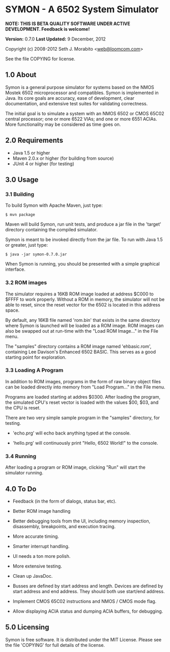 SYMON - A 6502 System Simulator
===============================

**NOTE: THIS IS BETA QUALITY SOFTWARE UNDER ACTIVE DEVELOPMENT.  Feedback is
welcome!**

**Version:** 0.7.0
**Last Updated:** 9 December, 2012

Copyright (c) 2008-2012 Seth J. Morabito &lt;web@loomcom.com&gt;

See the file COPYING for license.


## 1.0 About

Symon is a general purpose simulator for systems based on the NMOS
Mostek 6502 microprocessor and compatibles.  Symon is implemented in
Java.  Its core goals are accuracy, ease of development, clear
documentation, and extensive test suites for validating correctness.

The initial goal is to simulate a system with an NMOS 6502 or CMOS
65C02 central processor; one or more 6522 VIAs; and one or more 6551
ACIAs.  More functionality may be considered as time goes on.


## 2.0 Requirements


  - Java 1.5 or higher
  - Maven 2.0.x or higher (for building from source)
  - JUnit 4 or higher (for testing)


## 3.0 Usage


### 3.1 Building

To build Symon with Apache Maven, just type:

    $ mvn package

Maven will build Symon, run unit tests, and produce a jar file in the
'target' directory containing the compiled simulator.

Symon is meant to be invoked directly from the jar file. To run with
Java 1.5 or greater, just type:

    $ java -jar symon-0.7.0.jar

When Symon is running, you should be presented with a simple graphical
interface.

### 3.2 ROM images

The simulator requires a 16KB ROM image loaded at address $C000 to $FFFF to
work properly. Without a ROM in memory, the simulator will not be able to
reset, since the reset vector for the 6502 is located in this address space.

By default, any 16KB file named 'rom.bin' that exists in the same directory
where Symon is launched will be loaded as a ROM image. ROM images can also
be swapped out at run-time with the "Load ROM Image..." in the File menu.

The "samples" directory contains a ROM image named 'ehbasic.rom', containing
Lee Davison's Enhanced 6502 BASIC. This serves as a good starting point for
exploration.

### 3.3 Loading A Program

In addition to ROM images, programs in the form of raw binary object files can
be loaded directly into memory from "Load Program..." in the File menu.

Programs are loaded starting at addres $0300.  After loading the program, the
simulated CPU's reset vector is loaded with the values $00, $03, and the CPU is
reset.

There are two very simple sample program in the "samples" directory,
for testing.
  
- 'echo.prg' will echo back anything typed at the console.

- 'hello.prg' will continuously print "Hello, 6502 World!" to the console.

### 3.4 Running

After loading a program or ROM image, clicking "Run" will start the simulator
running.

## 4.0 To Do

- Feedback (in the form of dialogs, status bar, etc).

- Better ROM image handling

- Better debugging tools from the UI, including memory inspection,
  disassembly, breakpoints, and execution tracing.

- More accurate timing.
  
- Smarter interrupt handling.

- UI needs a ton more polish.

- More extensive testing.

- Clean up JavaDoc.

- Busses are defined by start address and length. Devices are defined
  by start address and end address. They should both use start/end
  address.

- Implement CMOS 65C02 instructions and NMOS / CMOS mode flag.

- Allow displaying ACIA status and dumping ACIA buffers, for
  debugging.


## 5.0 Licensing

Symon is free software.  It is distributed under the MIT License.
Please see the file 'COPYING' for full details of the license.
